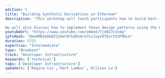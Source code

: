 ```yaml
---
edition: 5
title: "Building Synthetic Derivatives on Ethereum"
description: "This workshop will teach participants how to build best-in-class financial contracts on Ethereum that can support a wide array of DeFi use cases. Using concepts borrowed from fiat financial derivatives, participants will learn—with real, interactive examples—how to design and create their own decentralized financial contracts that are self-enforcing, permissionless and universally accessible. Participants will learn common design patterns for a wide range of financial products, including contracts for synthetic asset tokenization, decentralized margin trading, and interest rate swaps.

We will also discuss how to implement these design patterns using the Optimistic Financial Contract framework, a new approach to financial contract design that allows for fast, secure, and scalable DeFi contracts. With examples and real-life code, participants will learn how to design new, scalable DeFi products, including a simplified design for a decentralized derivatives exchange (aka a decentralized BitMEX)."
youtubeUrl: "https://www.youtube.com/embed/TjeB27zIn4g"
ipfsHash: "Qme9M8ZmXm8Z12meC8fLK8vHre7nzJxyV4TQJrtS3P9KLm"
duration: 5725
expertise: "Intermediate"
type: "Breakout"
track: "Developer Infrastructure"
keywords: ['technical']
tags: ['Developer Infrastructure']
speakers: ['Regina Cai','Hart Lambur','Allison Lu']
---
```

